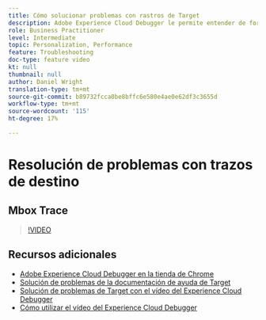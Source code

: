 ```yaml
---
title: Cómo solucionar problemas con rastros de Target
description: Adobe Experience Cloud Debugger le permite entender de forma rápida y sencilla su implementación de Target. Obtenga información sobre cómo autenticarse en el Experience Cloud y utilizar la potente herramienta Target Traces para inspeccionar su actividad y las cualificaciones de audiencia, así como su perfil del visitante.
role: Business Practitioner
level: Intermediate
topic: Personalization, Performance
feature: Troubleshooting
doc-type: feature video
kt: null
thumbnail: null
author: Daniel Wright
translation-type: tm+mt
source-git-commit: b89732fcca0be8bffc6e580e4ae0e62df3c3655d
workflow-type: tm+mt
source-wordcount: '115'
ht-degree: 17%

---
```



# Resolución de problemas con trazos de destino

## Mbox Trace

>[!VIDEO](https://video.tv.adobe.com/v/23113/?quality=12)

## Recursos adicionales

* [Adobe Experience Cloud Debugger en la tienda de Chrome](https://chrome.google.com/webstore/detail/adobe-experience-cloud-de/ocdmogmohccmeicdhlhhgepeaijenapj)
* [Solución de problemas de la documentación de ayuda de Target](https://docs.adobe.com/content/help/en/target/using/troubleshoot/troubleshooting-target.html)
* [Solución de problemas de Target con el vídeo del Experience Cloud Debugger](troubleshoot-with-the-experience-cloud-debugger.md)
* [Cómo utilizar el vídeo del Experience Cloud Debugger](https://docs.adobe.com/content/help/en/core-services-learn/tutorials/debugger/use-the-experience-cloud-debugger.html)